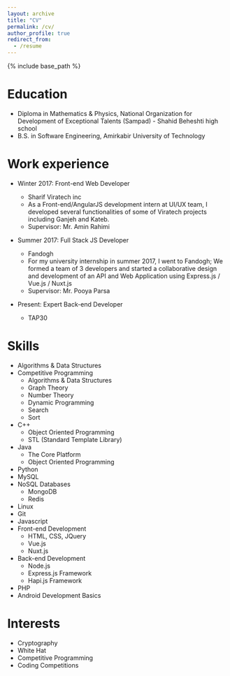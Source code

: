 ```yaml
---
layout: archive
title: "CV"
permalink: /cv/
author_profile: true
redirect_from:
  - /resume
---
```


{% include base_path %}

Education
======
* Diploma in Mathematics & Physics, National Organization for Development of Exceptional Talents (Sampad) - Shahid Beheshti high school
* B.S. in Software Engineering, Amirkabir University of Technology

Work experience
======
* Winter 2017: Front-end Web Developer
  * Sharif Viratech inc
  * As a Front-end/AngularJS development intern at UI/UX team, I developed several functionalities of some of Viratech projects including Ganjeh and Kateb.
  * Supervisor: Mr. Amin Rahimi

* Summer 2017: Full Stack JS Developer
  * Fandogh
  * For my university internship in summer 2017, I went to Fandogh; We formed a team of 3 developers and started a collaborative design and development of an API and Web Application using Express.js / Vue.js / Nuxt.js
  * Supervisor: Mr. Pooya Parsa

* Present: Expert Back-end Developer
  * TAP30

Skills
======
* Algorithms & Data Structures
* Competitive Programming
  * Algorithms & Data Structures
  * Graph Theory
  * Number Theory
  * Dynamic Programming
  * Search
  * Sort
* C++
  * Object Oriented Programming
  * STL (Standard Template Library)
* Java
  * The Core Platform
  * Object Oriented Programming
* Python
* MySQL
* NoSQL Databases
  * MongoDB
  * Redis
* Linux
* Git
* Javascript
* Front-end Development
  * HTML, CSS, JQuery
  * Vue.js
  * Nuxt.js
* Back-end Development
  * Node.js
  * Express.js Framework
  * Hapi.js Framework
* PHP
* Android Development Basics

Interests
======
* Cryptography
* White Hat
* Competitive Programming
* Coding Competitions

